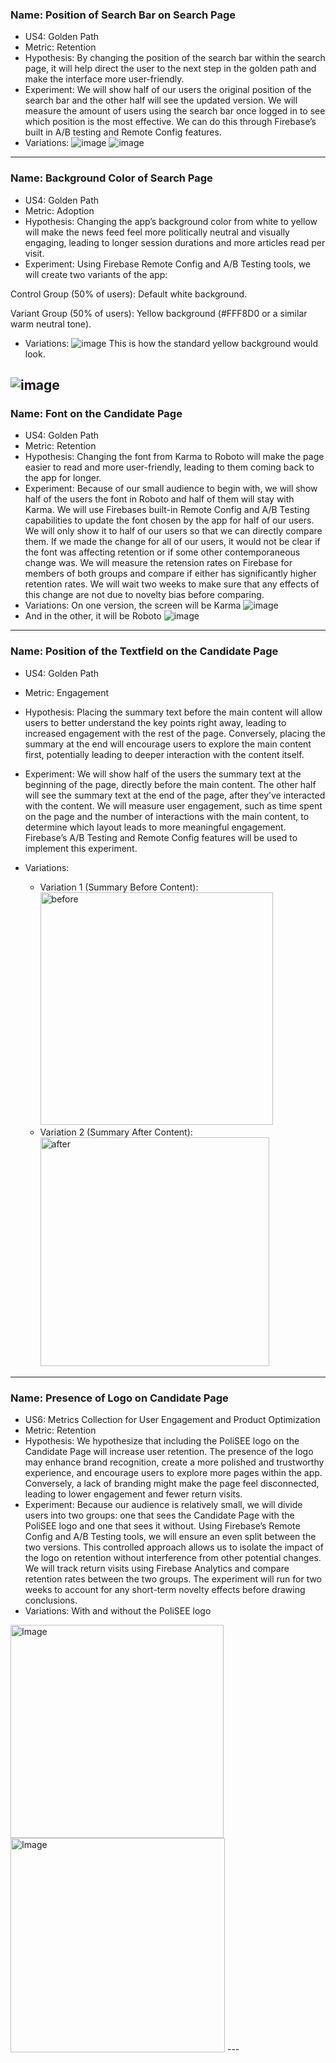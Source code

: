 ### Name: Position of Search Bar on Search Page
- US4: Golden Path
- Metric: Retention 
- Hypothesis: By changing the position of the search bar within the search page, it will help direct the user to the next step in the golden path and make the interface more user-friendly.
- Experiment: We will show half of our users the original position of the search bar and the other half will see the updated version. We will measure the amount of users using the search bar once logged in to see which position is the most effective. We can do this through Firebase’s built in A/B  testing and Remote Config features.
- Variations: ![image](https://github.com/user-attachments/assets/0b1c4f03-c134-4cfc-a3df-d587732acea0)
  ![image](https://github.com/user-attachments/assets/062b51a5-5e9e-4c6a-bf90-854292216ce6)




  
---
### Name: Background Color of Search Page
- US4: Golden Path
- Metric: Adoption
- Hypothesis: Changing the app’s background color from white to yellow will make the news feed feel more politically neutral and visually engaging, leading to longer session durations and more articles read per visit.
- Experiment: Using Firebase Remote Config and A/B Testing tools, we will create two variants of the app:

Control Group (50% of users): Default white background.

Variant Group (50% of users): Yellow background (#FFF8D0 or a similar warm neutral tone).
- Variations: ![image](https://github.com/user-attachments/assets/aa60d4a5-ac06-4805-915f-0907a83ee1ce)
This is how the standard yellow background would look.

![image](https://github.com/user-attachments/assets/2bd9ed7c-f7bf-4a57-aa05-25a8a7755f01)
---
### Name: Font on the Candidate Page
- US4: Golden Path
- Metric: Retention
- Hypothesis: Changing the font from Karma to Roboto will make the page easier to read and more user-friendly, leading to them coming back to the app for longer.
- Experiment: Because of our small audience to begin with, we will show half of the users the font in Roboto and half of them will stay with Karma. We will use Firebases built-in Remote Config and A/B Testing capabilities to update the font chosen by the app for half of our users. We will only show it to half of our users so that we can directly compare them. If we made the change for all of our users, it would not be clear if the font was affecting retention or if some other contemporaneous change was. We will measure the retension rates on Firebase for members of both groups and compare if either has significantly higher retention rates. We will wait two weeks to make sure that any effects of this change are not due to novelty bias before comparing.
- Variations: On one version, the screen will be Karma
![image](https://github.com/user-attachments/assets/9d573bad-3583-4c79-abb7-ee1817c18557)
- And in the other, it will be Roboto
![image](https://github.com/user-attachments/assets/b834e66e-a65f-4604-b53f-0773da7c686e)

---
### Name: Position of the Textfield on the Candidate Page
- US4: Golden Path
- Metric: Engagement
- Hypothesis: Placing the summary text before the main content will allow users to better understand the key points right away, leading to increased engagement with the rest of the page. Conversely, placing the summary at the end will encourage users to explore the main content first, potentially leading to deeper interaction with the content itself.
- Experiment: We will show half of the users the summary text at the beginning of the page, directly before the main content. The other half will see the summary text at the end of the page, after they’ve interacted with the content. We will measure user engagement, such as time spent on the page and the number of interactions with the main content, to determine which layout leads to more meaningful engagement. Firebase’s A/B Testing and Remote Config features will be used to implement this experiment.

- Variations:
  - Variation 1 (Summary Before Content): <img width="372" alt="before" src="https://github.com/user-attachments/assets/b58cd030-9a37-43cb-a5e8-65cd6af2fe51" />
  - Variation 2 (Summary After Content): <img width="366" alt="after" src="https://github.com/user-attachments/assets/e094311d-858c-4512-9c58-4e4aa7e7eef0" />

---
### Name: Presence of Logo on Candidate Page
- US6: Metrics Collection for User Engagement and Product Optimization
- Metric: Retention
- Hypothesis: We hypothesize that including the PoliSEE logo on the Candidate Page will increase user retention. The presence of the logo may enhance brand recognition, create a more polished and trustworthy experience, and encourage users to explore more pages within the app. Conversely, a lack of branding might make the page feel disconnected, leading to lower engagement and fewer return visits.
- Experiment: Because our audience is relatively small, we will divide users into two groups: one that sees the Candidate Page with the PoliSEE logo and one that sees it without. Using Firebase’s Remote Config and A/B Testing tools, we will ensure an even split between the two versions. This controlled approach allows us to isolate the impact of the logo on retention without interference from other potential changes. We will track return visits using Firebase Analytics and compare retention rates between the two groups. The experiment will run for two weeks to account for any short-term novelty effects before drawing conclusions.
- Variations: With and without the PoliSEE logo
<img width="341" alt="Image" src="https://github.com/user-attachments/assets/0ed36567-9fe3-4c31-acf2-19bb30459364" />
<img width="343" alt="Image" src="https://github.com/user-attachments/assets/c87832a2-f103-4dea-9913-aa27f751a81a" />
---
